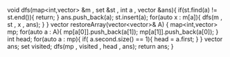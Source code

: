 void dfs(map<int,vector<int>> &m , set<int> &st , int a , vector<int> &ans){
if(st.find(a) != st.end()){
return;
}
ans.push_back(a);
st.insert(a);
for(auto x : m[a]){
dfs(m , st , x , ans);
}
}
vector<int> restoreArray(vector<vector<int>>& A) {
map<int,vector<int>> mp;
for(auto a : A){
mp[a[0]].push_back(a[1]);
mp[a[1]].push_back(a[0]);
}
int head;
for(auto a : mp){
if( a.second.size() == 1){
head = a.first;
}
}
vector<int> ans;
set<int> visited;
dfs(mp , visited , head , ans);
return ans;
}